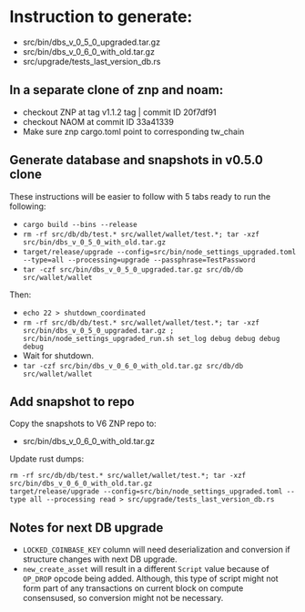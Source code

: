 # Instruction to generate:
 * src/bin/dbs_v_0_5_0_upgraded.tar.gz
 * src/bin/dbs_v_0_6_0_with_old.tar.gz
 * src/upgrade/tests_last_version_db.rs

## In a separate clone of znp and noam:
 * checkout ZNP at tag v1.1.2 tag | commit ID 20f7df91
 * checkout NAOM at commit ID 33a41339
 * Make sure znp cargo.toml point to corresponding tw_chain

## Generate database and snapshots in v0.5.0 clone

These instructions will be easier to follow with 5 tabs ready to run the following:
 * `cargo build --bins --release`
 * `rm -rf src/db/db/test.* src/wallet/wallet/test.*; tar -xzf src/bin/dbs_v_0_5_0_with_old.tar.gz`
 * `target/release/upgrade --config=src/bin/node_settings_upgraded.toml --type=all --processing=upgrade --passphrase=TestPassword`
 * `tar -czf src/bin/dbs_v_0_5_0_upgraded.tar.gz src/db/db src/wallet/wallet`

 Then:
 * `echo 22 > shutdown_coordinated`
 * `rm -rf src/db/db/test.* src/wallet/wallet/test.*; tar -xzf src/bin/dbs_v_0_5_0_upgraded.tar.gz ; src/bin/node_settings_upgraded_run.sh set_log debug debug debug debug`
 * Wait for shutdown.
 * `tar -czf src/bin/dbs_v_0_6_0_with_old.tar.gz src/db/db src/wallet/wallet`

## Add snapshot to repo

Copy the snapshots to V6 ZNP repo to:
 * src/bin/dbs_v_0_6_0_with_old.tar.gz

Update rust dumps:

```
rm -rf src/db/db/test.* src/wallet/wallet/test.*; tar -xzf src/bin/dbs_v_0_6_0_with_old.tar.gz
target/release/upgrade --config=src/bin/node_settings_upgraded.toml --type all --processing read > src/upgrade/tests_last_version_db.rs
```

## Notes for next DB upgrade
* `LOCKED_COINBASE_KEY` column will need deserialization and conversion if structure changes with next DB upgrade.
* `new_create_asset` will result in a different `Script` value because of `OP_DROP` opcode being added. Although, this type of script might not form part of any transactions on current block on compute consensused, so conversion might not be necessary.
